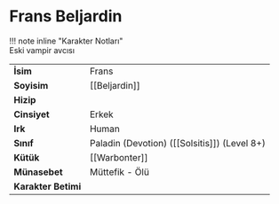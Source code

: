 # Frans Beljardin  
  
  
!!! note inline "Karakter Notları"  
	Eski vampir avcısı  
  
  
<table><tr><td><b>İsim</b></td><td>Frans</td></tr>  
<tr><td><b>Soyisim</b></td><td>[[Beljardin]]</td></tr>  
<tr><td><b>Hizip</b></td><td></td></tr>  
<tr><td><b>Cinsiyet</b></td><td>Erkek</td></tr>  
<tr><td><b>Irk</b></td><td>Human</td></tr>  
<tr><td><b>Sınıf</b></td><td>Paladin (Devotion) ([[Solsitis]]) (Level 8+)</td></tr>  
<tr><td><b>Kütük</b></td><td>[[Warbonter]]</td></tr>  
<tr><td><b>Münasebet</b></td><td>Müttefik - Ölü</td></tr>  
<tr><td><b>Karakter Betimi</b></td><td></td></tr>  
</table>